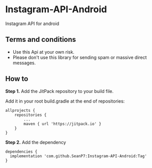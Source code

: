# Instagram-API-Android
Instagram API for android

## Terms and conditions
- Use this Api at your own risk.
- Please don't use this library for sending spam or massive direct messages.

## How to
**Step 1.** Add the JitPack repository to your build file.

Add it in your root build.gradle at the end of repositories:
```
allprojects {
	repositories {
		...
		maven { url 'https://jitpack.io' }
	}
}
  ```
 **Step 2.** Add the dependency
  ```
dependencies {
	implementation 'com.github.SeanP7:Instagram-API-Android:Tag'
}
  ```
